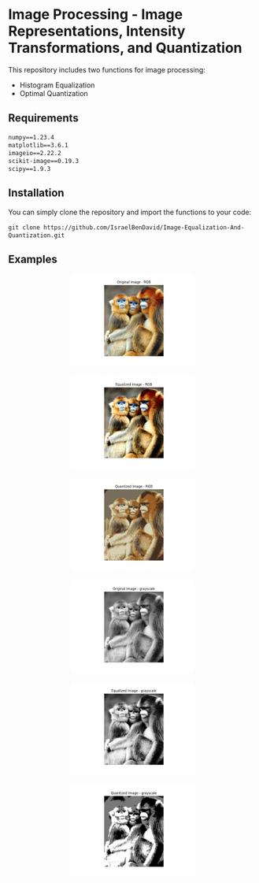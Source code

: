 # Image Processing - Image Representations, Intensity Transformations, and Quantization
This repository includes two functions for image processing:

- Histogram Equalization
- Optimal Quantization

## Requirements
```
numpy==1.23.4
matplotlib==3.6.1
imageio==2.22.2
scikit-image==0.19.3
scipy==1.9.3
```

## Installation
You can simply clone the repository and import the functions to your code:
```
git clone https://github.com/IsraelBenDavid/Image-Equalization-And-Quantization.git
```

## Examples
<div style="display: grid; grid-template-columns: repeat(auto-fit, minmax(280px, 1fr)); grid-gap: 20px; justify-items: center;">
    <img src="example/output/Original Image - RGB.jpg" width="250" /> 
    <img src="example/output/Equalized Image - RGB.jpg" width="250" />
    <img src="example/output/Quantized Image - RGB.jpg" width="250" />
    <img src="example/output/Original Image - grayscale.jpg" width="250" /> 
    <img src="example/output/Equalized Image - grayscale.jpg" width="250" />
    <img src="example/output/Quantized Image - grayscale.jpg" width="250" />
</div>
